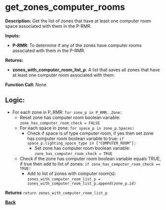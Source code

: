# get_zones_computer_rooms  

**Description:** Get the list of zones that have at least one computer room space associated with them in the P-RMR.  

**Inputs:**  
- **P-RMR**: To determine if any of the zones have computer rooms associated with them in the P-RMR.  

**Returns:**  
- **zones_with_computer_room_list_p**: A list that saves all zones that have at least one computer room associated with them.  
 
**Function Call:** None  

## Logic:   
- For each zone in P_RMR: `for zone_p in P_RMR..Zone:`
    - Reset zone has computer room boolean variable: `zone_has_computer_room_check = FALSE` 
    - For each space in zone: `for space_p in zone_p.Spaces:`
        - Check if space is of type computer room, if yes then set zone has computer room boolean variable to true: `if space_p.lighting_space_type in ["COMPUTER_ROOM"]:`
            - Set zone has computer room boolean variable: `zone_has_computer_room_check = TRUE`
    - Check if the zone has computer room boolean variable equals TRUE, if true then add to list of zones: `if zone_has_computer_room_check == TRUE:`
        - Add to list of zones with computer room(s): `zones_with_computer_room_list_p = zones_with_computer_room_list_p.append(zone_p.id)`  

**Returns** `return zones_with_computer_room_list_p`

**[Back](../_toc.md)**